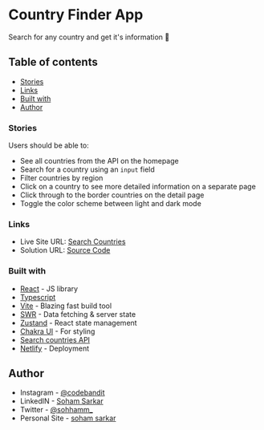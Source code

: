# Country Finder App

Search for any country and get it's information 🔎

## Table of contents

- [Stories](#stories)
- [Links](#links)
- [Built with](#built-with)
- [Author](#author)

### Stories

Users should be able to:

- See all countries from the API on the homepage
- Search for a country using an `input` field
- Filter countries by region
- Click on a country to see more detailed information on a separate page
- Click through to the border countries on the detail page
- Toggle the color scheme between light and dark mode

### Links

- Live Site URL: [Search Countries](https://search-countries-react.netlify.app/)
- Solution URL: [Source Code](https://github.com/sohhamm/search-countries-react)

### Built with

- [React](https://reactjs.org/) - JS library
- [Typescript](https://www.typescriptlang.org/)
- [Vite](https://vitejs.dev/) - Blazing fast build tool
- [SWR](https://swr.vercel.app/) - Data fetching & server state
- [Zustand](https://zustand.surge.sh/) - React state management
- [Chakra UI](https://chakra-ui.com/) - For styling
- [Search countries API](https://restcountries.eu/)
- [Netlify](https://www.netlify.com/) - Deployment

## Author

- Instagram - [@codebandit](https://www.instagram.com/codebandit/)
- LinkedIN - [Soham Sarkar](https://www.linkedin.com/in/sohhamm/)
- Twitter - [@sohhamm\_](https://www.twitter.com/sohhamm_)
- Personal Site - [soham sarkar](https://sohamsarkar.com)
